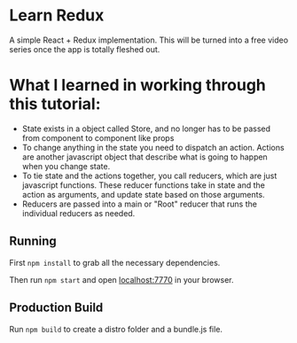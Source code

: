 # Learn Redux

A simple React + Redux implementation. This will be turned into a free video series once the app is totally fleshed out.

# What I learned in working through this tutorial:
* State exists in a object called Store, and no longer has to be passed from component to component like props
* To change anything in the state you need to dispatch an action.  Actions are another javascript object that describe what is going to happen when you change state.
* To tie state and the actions together, you call reducers, which are just javascript functions.   These reducer functions take in state and the action as arguments, and update state based on those arguments.
*  Reducers are passed into a main or "Root" reducer that runs the individual reducers as needed.  

## Running

First `npm install` to grab all the necessary dependencies. 

Then run `npm start` and open <localhost:7770> in your browser.

## Production Build

Run `npm build` to create a distro folder and a bundle.js file.
